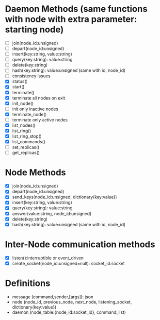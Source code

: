 # Daemon Methods (same functions with node with extra parameter: starting node)

- [ ] join(node_id:unsigned)
- [ ] depart(node_id:unsigned)
- [ ] insert(key:string, value:string)
- [ ] query(key:string): value:string
- [ ] delete(key:string)
- [ ] hash(key:string): value:unsigned (same with id, node_id)
- [ ] consistency issues
- [x] status()
- [x] start()
- [x] terminate()
- [x]   terminate all nodes on exit
- [x] init_node()
- [ ]   init only inactive nodes
- [x] terminate_node()
- [ ]   terminate only active nodes
- [x] list_nodes()
- [x]   list_ring()
- [x]   list_ring_stop()
- [x] list_commands()
- [ ] set_replicas()
- [ ] get_replicas()

# Node Methods

- [x] join(node_id:unsigned)
- [x] depart(node_id:unsigned)
- [x] send_keys(node_id:unsigned, dictionary{key:value})
- [x] insert(key:string, value:string)
- [x] query(key:string): value:string
- [x] answer(value:string, node_id:unsigned)
- [x] delete(key:string)
- [x] hash(key:string): value:unsigned (same with id, node_id)

# Inter-Node communication methods

- [x] listen():interruptible or event_driven
- [x] create_socket(node_id:unsigned=null): socket_id:socket

# Definitions

- message (command,sender,[args]): json
- node    (node_id, previous_node, next_node, listening_socket, dictionary{key:value})
- daemon  (node_table:{node_id:socket_id}, command_list)
